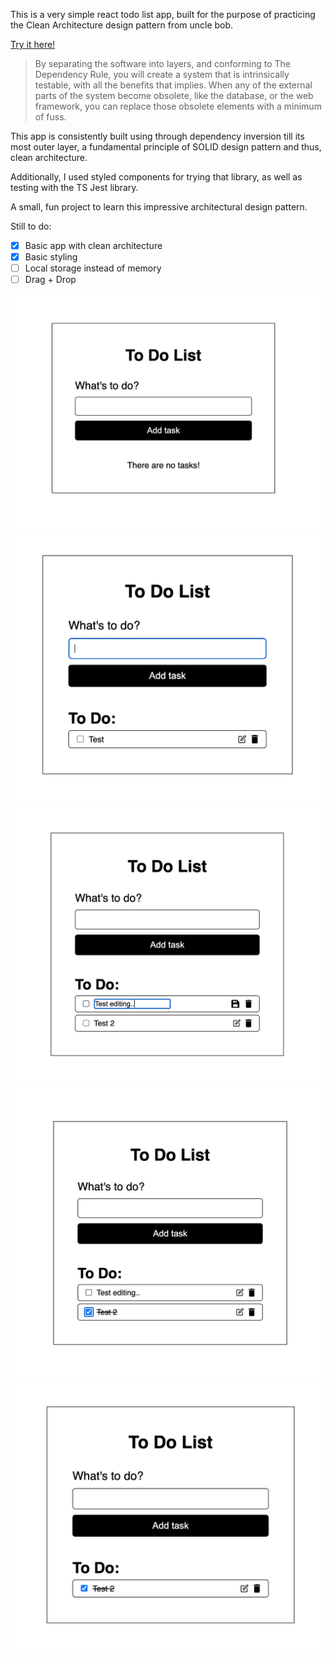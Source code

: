 This is a very simple react todo list app, built for the purpose of practicing the Clean Architecture design pattern from uncle bob.

<a href="https://endearing-dolphin-19b1be.netlify.app/" target="_blank" rel="noopener noreferrer">Try it here!</a>

> By separating the software into layers, and conforming to The Dependency Rule, you will create a system that is intrinsically testable, with all the benefits that implies. When any of the external parts of the system become obsolete, like the database, or the web framework, you can replace those obsolete elements with a minimum of fuss.

This app is consistently built using through dependency inversion till its most outer layer, a fundamental principle of SOLID design pattern and thus, clean architecture.

Additionally, I used styled components for trying that library, as well as testing with the TS Jest library.

A small, fun project to learn this impressive architectural design pattern.

Still to do:

- [x] Basic app with clean architecture
- [x] Basic styling
- [ ] Local storage instead of memory
- [ ] Drag + Drop

![](/assets/screenshot1.png)
![](/assets/screenshot2.png)
![](/assets/screenshot3.png)
![](/assets/screenshot4.png)
![](/assets/screenshot5.png)
